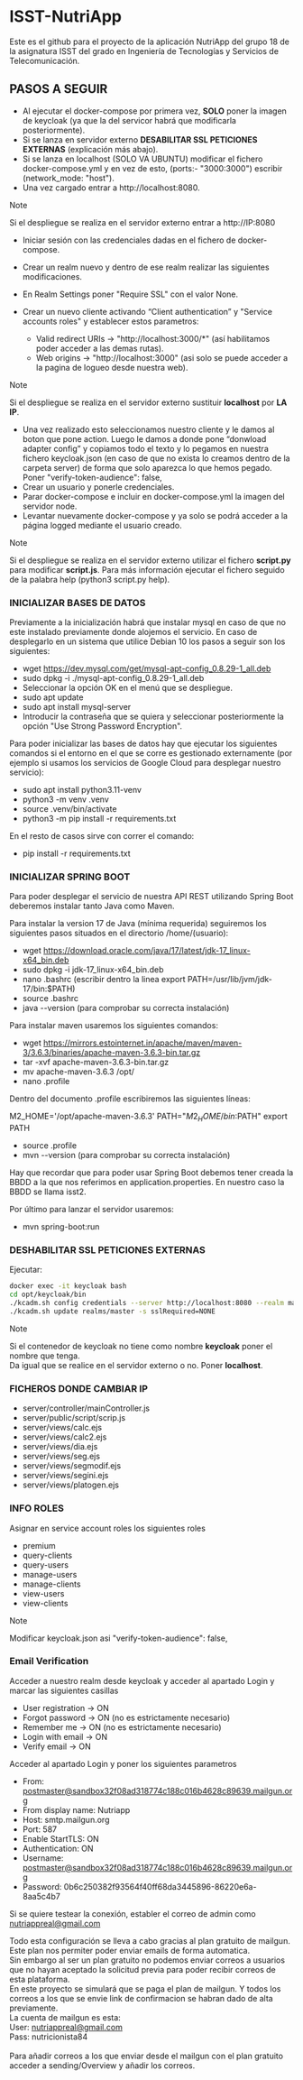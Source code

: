 # ISST-NutriApp
Este es el github para el proyecto de la aplicación NutriApp del grupo 18 de la asignatura ISST del grado en Ingeniería de Tecnologías y Servicios de Telecomunicación.


## PASOS A SEGUIR

- Al ejecutar el docker-compose por primera vez, **SOLO** poner la imagen de keycloak (ya que la del servicor habrá que modificarla posteriormente).
- Si se lanza en servidor externo **DESABILITAR SSL PETICIONES EXTERNAS** (explicación más abajo).
- Si se lanza en localhost (SOLO VA UBUNTU) modificar el fichero docker-compose.yml y en vez de esto, (ports:- "3000:3000") escribir (network_mode: "host").
- Una vez cargado entrar a http://localhost:8080.

> [!NOTE]
> Si el despliegue se realiza en el servidor externo entrar a http://IP:8080

- Iniciar sesión con las credenciales dadas en el fichero de docker-compose.
- Crear un realm nuevo y dentro de ese realm realizar las siguientes modificaciones.
- En Realm Settings poner "Require SSL" con el valor None.

- Crear un nuevo cliente activando “Client authentication” y "Service accounts roles" y establecer estos parametros:
    - Valid redirect URIs -> "http://localhost:3000/*" (así habilitamos poder acceder a las demas rutas).<br>
    - Web origins -> "http://localhost:3000" (asi solo se puede acceder a la pagina de logueo desde nuestra web).<br>

> [!NOTE]
> Si el despliegue se realiza en el servidor externo sustituir **localhost** por **LA IP**.

- Una vez realizado esto seleccionamos nuestro cliente y le damos al boton que pone action. Luego le damos a donde pone “donwload adapter config” y copiamos todo el texto y lo pegamos en nuestra fichero keycloak.json (en caso de que no exista lo creamos dentro de la carpeta server) de forma que solo aparezca lo que hemos pegado. Poner "verify-token-audience": false,
- Crear un usuario y ponerle credenciales.
- Parar docker-compose e incluir en docker-compose.yml la imagen del servidor node.
- Levantar nuevamente docker-compose y ya solo se podrá acceder a la página logged mediante el usuario creado.

> [!NOTE]
> Si el despliegue se realiza en el servidor externo utilizar el fichero **script.py** para modificar **script.js**.
> Para más información ejecutar el fichero seguido de la palabra help (python3 script.py help).

### INICIALIZAR BASES DE DATOS

Previamente a la inicialización habrá que instalar mysql en caso de que no este instalado previamente donde alojemos el servicio. En caso de desplegarlo en un sistema que utilice Debian 10 los pasos a seguir son los siguientes:

- wget https://dev.mysql.com/get/mysql-apt-config_0.8.29-1_all.deb
- sudo dpkg -i ./mysql-apt-config_0.8.29-1_all.deb
- Seleccionar la opción OK en el menú que se despliegue.
- sudo apt update
- sudo apt install mysql-server
- Introducir la contraseña que se quiera y seleccionar posteriormente la opción "Use Strong Password Encryption".

Para poder inicializar las bases de datos hay que ejecutar los siguientes comandos si el entorno en el que se corre es gestionado externamente (por ejemplo si usamos los servicios de Google Cloud para desplegar nuestro servicio):

- sudo apt install python3.11-venv
- python3 -m venv .venv
- source .venv/bin/activate
- python3 -m pip install -r requirements.txt

En el resto de casos sirve con correr el comando:

- pip install -r requirements.txt

### INICIALIZAR SPRING BOOT

Para poder desplegar el servicio de nuestra API REST utilizando Spring Boot deberemos instalar tanto Java como Maven.

Para instalar la version 17 de Java (mínima requerida) seguiremos los siguientes pasos situados en el directorio /home/(usuario):

- wget https://download.oracle.com/java/17/latest/jdk-17_linux-x64_bin.deb
- sudo dpkg -i jdk-17_linux-x64_bin.deb
- nano .bashrc (escribir dentro la linea export PATH=/usr/lib/jvm/jdk-17/bin:$PATH)
- source .bashrc
- java --version (para comprobar su correcta instalación)

Para instalar maven usaremos los siguientes comandos:

- wget https://mirrors.estointernet.in/apache/maven/maven-3/3.6.3/binaries/apache-maven-3.6.3-bin.tar.gz
- tar -xvf apache-maven-3.6.3-bin.tar.gz
- mv apache-maven-3.6.3 /opt/
- nano .profile

Dentro del documento .profile escribiremos las siguientes líneas:

M2_HOME='/opt/apache-maven-3.6.3'
PATH="$M2_HOME/bin:$PATH"
export PATH

- source .profile
- mvn --version (para comprobar su correcta instalación)

Hay que recordar que para poder usar Spring Boot debemos tener creada la BBDD a la que nos referimos en application.properties.
En nuestro caso la BBDD se llama isst2.

Por último para lanzar el servidor usaremos: 

- mvn spring-boot:run

### DESHABILITAR SSL PETICIONES EXTERNAS

Ejecutar:

```bash
docker exec -it keycloak bash
cd opt/keycloak/bin
./kcadm.sh config credentials --server http://localhost:8080 --realm master --user admin
./kcadm.sh update realms/master -s sslRequired=NONE
```
> [!NOTE]
> Si el contenedor de keycloak no tiene como nombre **keycloak** poner el nombre que tenga.<br>
> Da igual que se realice en el servidor externo o no. Poner **localhost**.

### FICHEROS DONDE CAMBIAR IP

- server/controller/mainController.js
- server/public/script/scrip.js
- server/views/calc.ejs
- server/views/calc2.ejs
- server/views/dia.ejs
- server/views/seg.ejs
- server/views/segmodif.ejs
- server/views/segini.ejs
- server/views/platogen.ejs

### INFO ROLES

Asignar en service account roles los siguientes roles
- premium
- query-clients
- query-users
- manage-users
- manage-clients
- view-users
- view-clients

> [!NOTE]
> Modificar keycloak.json asi "verify-token-audience": false,

### Email Verification

Acceder a nuestro realm desde keycloak y acceder al apartado Login y marcar las siguientes casillas
- User registration -> ON
- Forgot password -> ON (no es estrictamente necesario)
- Remember me -> ON (no es estrictamente necesario)
- Login with email -> ON 
- Verify email -> ON

Acceder al apartado Login y poner los siguientes parametros
- From: postmaster@sandbox32f08ad318774c188c016b4628c89639.mailgun.org
- From display name: Nutriapp
- Host: smtp.mailgun.org
- Port: 587
- Enable StartTLS: ON
- Authentication: ON
- Username: postmaster@sandbox32f08ad318774c188c016b4628c89639.mailgun.org
- Password: 0b6c250382f93564f40ff68da3445896-86220e6a-8aa5c4b7

Si se quiere testear la conexión, establer el correo de admin como nutriappreal@gmail.com

Todo esta configuración se lleva a cabo gracias al plan gratuito de mailgun. Este plan nos permiter poder enviar emails de forma automatica. <br>
Sin embargo al ser un plan gratuito no podemos enviar correos a usuarios que no hayan aceptado la solicitud previa para poder recibir correos de esta plataforma. <br> 
En este proyecto se simulará que se paga el plan de mailgun. Y todos los correos a los que se envie link de confirmacion se habran dado de alta previamente. <br>
La cuenta de mailgun es esta: <br>
User: nutriappreal@gmail.com <br>
Pass: nutricionista84 <br>
<br>
Para añadir correos a los que enviar desde el mailgun con el plan gratuito acceder a sending/Overview y añadir los correos.